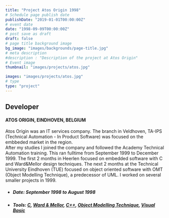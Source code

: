 ```yaml
---
title: "Project Atos Origin 1998"
# Schedule page publish date
publishDate: "2019-01-01T00:00:00Z"
# event date
date: "1998-09-09T00:00:00Z"
# post save as draft
draft: false
# page title background image
bg_image: "images/backgrounds/page-title.jpg"
# meta description
#description : "Description of the project at Atos Origin"
# Event image
thumbnail: "images/projects/atos.jpg"

images: "images/projects/atos.jpg"
# type
type: "project"
---
```





## Developer

#### ATOS ORIGIN, EINDHOVEN, BELGIUM

Atos Origin was an IT services company. The branch in Veldhoven, TA-IPS (Technical Automation - In Product Software) was focused on the embbeded market in the region.  
After my studies I joined the company and followed the Academy Technical Automation training. This ran fulltime from September 1999 to December 1999. The first 2 months in Heerlen focused on embedded software with C and Ward&Mellor design techniques. The next 2 months at the Technical University Eindhoven (TUE) focused on object oriented software with OMT (Object Modelling Technique), a predecessor of UML.
I worked on several smaller projects in 1999.


*   ##### Date: September 1998 to August 1998

*   ##### Tools:  [C](https://en.wikipedia.org/wiki/C_(programming_language)), [Ward & Mellor](http://www.ibm.com/support/knowledgecenter/SS6RBX_11.4.2/com.ibm.sa.process.doc/topics/c_wardmellormeth.html), [C++](https://en.wikipedia.org/wiki/C%2B%2B), [Object Modelling Technique](https://en.wikipedia.org/wiki/Object-modeling_technique), [Visual Basic](https://en.wikipedia.org/wiki/Visual_Basic)